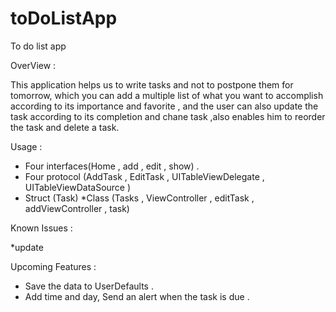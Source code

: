 # toDoListApp


To do list app 

OverView : 


This application helps us to write  tasks  and not to postpone them for tomorrow, which you can add a multiple list of what you want to accomplish according to its importance and favorite , and the user can also update the task according to its completion and chane task  ,also enables him to reorder the task and delete a task.

Usage :

* Four interfaces(Home , add , edit , show) . 
* Four protocol (AddTask , EditTask , UITableViewDelegate , UITableViewDataSource )
* Struct (Task)
*Class (Tasks , ViewController , editTask , addViewController , task)


Known Issues :

*update 


Upcoming Features :
* Save the data to UserDefaults .
*  Add time and day,  Send an alert when the task is due .
